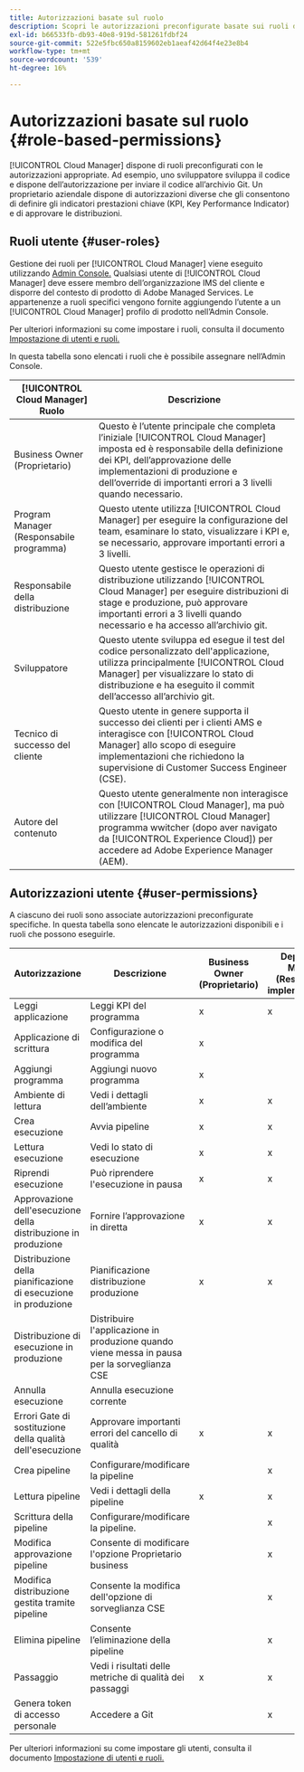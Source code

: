 ```yaml
---
title: Autorizzazioni basate sul ruolo
description: Scopri le autorizzazioni preconfigurate basate sui ruoli di Cloud Manager per gestire l’accesso alle risorse cloud.
exl-id: b66533fb-db93-40e8-919d-581261fdbf24
source-git-commit: 522e5fbc650a8159602eb1aeaf42d64f4e23e8b4
workflow-type: tm+mt
source-wordcount: '539'
ht-degree: 16%

---
```



# Autorizzazioni basate sul ruolo {#role-based-permissions}

[!UICONTROL Cloud Manager] dispone di ruoli preconfigurati con le autorizzazioni appropriate. Ad esempio, uno sviluppatore sviluppa il codice e dispone dell’autorizzazione per inviare il codice all’archivio Git. Un proprietario aziendale dispone di autorizzazioni diverse che gli consentono di definire gli indicatori prestazioni chiave (KPI, Key Performance Indicator) e di approvare le distribuzioni.

## Ruoli utente {#user-roles}

Gestione dei ruoli per [!UICONTROL Cloud Manager] viene eseguito utilizzando [Admin Console.](https://helpx.adobe.com/it/enterprise/using/admin-console.html) Qualsiasi utente di [!UICONTROL Cloud Manager] deve essere membro dell’organizzazione IMS del cliente e disporre del contesto di prodotto di Adobe Managed Services. Le appartenenze a ruoli specifici vengono fornite aggiungendo l’utente a un [!UICONTROL Cloud Manager] profilo di prodotto nell’Admin Console.

Per ulteriori informazioni su come impostare i ruoli, consulta il documento [Impostazione di utenti e ruoli.](/help/requirements/users-and-roles.md)

In questa tabella sono elencati i ruoli che è possibile assegnare nell’Admin Console.

| [!UICONTROL Cloud Manager] Ruolo | Descrizione |
|---|---|
| Business Owner (Proprietario) | Questo è l’utente principale che completa l’iniziale [!UICONTROL Cloud Manager] imposta ed è responsabile della definizione dei KPI, dell’approvazione delle implementazioni di produzione e dell’override di importanti errori a 3 livelli quando necessario. |
| Program Manager (Responsabile programma) | Questo utente utilizza [!UICONTROL Cloud Manager] per eseguire la configurazione del team, esaminare lo stato, visualizzare i KPI e, se necessario, approvare importanti errori a 3 livelli. |
| Responsabile della distribuzione | Questo utente gestisce le operazioni di distribuzione utilizzando [!UICONTROL Cloud Manager] per eseguire distribuzioni di stage e produzione, può approvare importanti errori a 3 livelli quando necessario e ha accesso all’archivio git. |
| Sviluppatore | Questo utente sviluppa ed esegue il test del codice personalizzato dell&#39;applicazione, utilizza principalmente [!UICONTROL Cloud Manager] per visualizzare lo stato di distribuzione e ha eseguito il commit dell’accesso all’archivio git. |
| Tecnico di successo del cliente | Questo utente in genere supporta il successo dei clienti per i clienti AMS e interagisce con [!UICONTROL Cloud Manager] allo scopo di eseguire implementazioni che richiedono la supervisione di Customer Success Engineer (CSE). |
| Autore del contenuto | Questo utente generalmente non interagisce con [!UICONTROL Cloud Manager], ma può utilizzare [!UICONTROL Cloud Manager] programma wwitcher (dopo aver navigato da [!UICONTROL Experience Cloud]) per accedere ad Adobe Experience Manager (AEM). |

## Autorizzazioni utente {#user-permissions}

A ciascuno dei ruoli sono associate autorizzazioni preconfigurate specifiche. In questa tabella sono elencate le autorizzazioni disponibili e i ruoli che possono eseguirle.


| Autorizzazione | Descrizione | Business Owner (Proprietario) | Deployment Manager (Responsabile implementazione) | Program Manager (Responsabile programma) | Developer (Sviluppatore) | CSE |
|--- |--- |--- |--- |--- |--- |--- |
| Leggi applicazione | Leggi KPI del programma | x | x | x | x | x |
| Applicazione di scrittura | Configurazione o modifica del programma | x |  |  |  |  |
| Aggiungi programma | Aggiungi nuovo programma | x |  |  |  |  |
| Ambiente di lettura | Vedi i dettagli dell’ambiente | x | x | x | x | x |
| Crea esecuzione | Avvia pipeline | x | x | x |  |  |
| Lettura esecuzione | Vedi lo stato di esecuzione | x | x | x | x | x |
| Riprendi esecuzione | Può riprendere l&#39;esecuzione in pausa | x | x | x |  | x |
| Approvazione dell&#39;esecuzione della distribuzione in produzione | Fornire l’approvazione in diretta | x | x | x |  |  |
| Distribuzione della pianificazione di esecuzione in produzione | Pianificazione distribuzione produzione | x | x | x |  | x |
| Distribuzione di esecuzione in produzione | Distribuire l&#39;applicazione in produzione quando viene messa in pausa per la sorveglianza CSE |  |  |  |  | x |
| Annulla esecuzione | Annulla esecuzione corrente |  |  | x |  |  |
| Errori Gate di sostituzione della qualità dell&#39;esecuzione | Approvare importanti errori del cancello di qualità | x | x | x |  |  |
| Crea pipeline | Configurare/modificare la pipeline |  | x |  |  |  |
| Lettura pipeline | Vedi i dettagli della pipeline | x | x | x | x | x |
| Scrittura della pipeline | Configurare/modificare la pipeline. |  | x |  |  |  |
| Modifica approvazione pipeline | Consente di modificare l&#39;opzione Proprietario business |  | x |  |  |  |
| Modifica distribuzione gestita tramite pipeline | Consente la modifica dell&#39;opzione di sorveglianza CSE |  | x |  |  |  |
| Elimina pipeline | Consente l’eliminazione della pipeline |  | x |  |  |  |
| Passaggio | Vedi i risultati delle metriche di qualità dei passaggi | x | x | x | x | x |
| Genera token di accesso personale | Accedere a Git |  | x |  | x |  |

Per ulteriori informazioni su come impostare gli utenti, consulta il documento [Impostazione di utenti e ruoli.](/help/requirements/users-and-roles.md)

